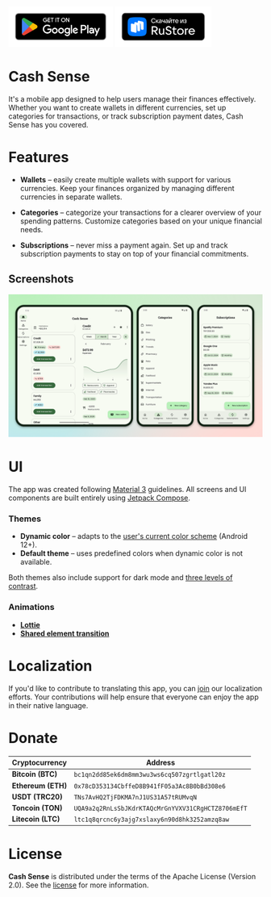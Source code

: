 [<img alt="Get it on Google Play" src="docs/images/badges/google-play-badge.png" height="80"/>](https://play.google.com/store/apps/details?id=ru.resodostudios.cashsense)
[<img alt="Get it on RuStore" src="docs/images/badges/rustore-badge.png" height="80"/>](https://trk.mail.ru/c/me10h4?bundle_id=ru.resodostudios.cashsense)

Cash Sense
==========

It's a mobile app designed to help users manage their finances effectively.
Whether you want to create wallets in different currencies, set up categories for transactions, or
track subscription payment dates, Cash Sense has you covered.

# Features

- **Wallets** – easily create multiple wallets with support for various currencies. Keep your
  finances organized by managing different currencies in separate wallets.

- **Categories** – categorize your transactions for a clearer overview of your spending patterns.
  Customize categories based on your unique financial needs.

- **Subscriptions** – never miss a payment again. Set up and track subscription payments to stay on
  top of your financial commitments.

## Screenshots

![Screenshots](docs/images/screenshots.png "Screenshots")

# UI

The app was created following [Material 3][m3] guidelines. All screens and UI components are built entirely using [Jetpack Compose][compose].

### Themes

- **Dynamic color** – adapts to the [user's current color scheme][m3colorSystem] (Android 12+).
- **Default theme** – uses predefined colors when dynamic color is not available.

Both themes also include support for dark mode
and [three levels of contrast][m3contrast].

### Animations

- **[Lottie][lottie]**
- **[Shared element transition][composeSharedElements]**

# Localization

If you'd like to contribute to translating this app, you can [join][crowdinInvite] our localization efforts. 
Your contributions will help ensure that everyone can enjoy the app in their native language.

# Donate

| Cryptocurrency     | Address                                            |
|--------------------|----------------------------------------------------|
| **Bitcoin (BTC)**  | `bc1qn2dd85ek6dm8mm3wu3ws6cq507zgrtlgatl20z`       |
| **Ethereum (ETH)** | `0x78cD353134CbffeD8B941fF05a3Ac8B0bBd308e6`       |
| **USDT (TRC20)**   | `TNs7AvHQ2TjFDKMA7nJ1US31A57tRUMvqN`               |
| **Toncoin (TON)**  | `UQA9a2q2RnLsSbJKdrKTAQcMrGnYVXV31CRgHCTZ8706mEfT` |
| **Litecoin (LTC)** | `ltc1q8qrcnc6y3ajg7xslaxy6n90d8hk3252amzq8aw`      |

# License

**Cash Sense** is distributed under the terms of the Apache License (Version 2.0). See the
[license](LICENSE) for more information.

[m3]: https://m3.material.io/

[m3contrast]: https://m3.material.io/styles/color/system/how-the-system-works#0207ef40-7f0d-4da8-9280-f062aa6b3e04

[m3colorSystem]: https://m3.material.io/styles/color/system/how-the-system-works#da0abfef-1503-477d-a3d7-9378b4a9948e

[compose]: https://developer.android.com/jetpack/compose

[composeSharedElements]: https://developer.android.com/develop/ui/compose/animation/shared-elements

[lottie]: https://github.com/airbnb/lottie/blob/master/android-compose.md

[crowdinInvite]: https://crowdin.com/project/cashsense/invite?h=d573fbd44b6bcf6bfc0dfbbfb3bf800f2198579

